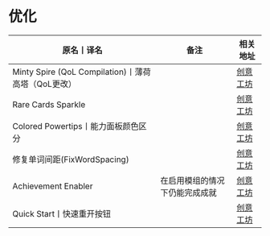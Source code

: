 # 优化

| 原名丨译名                                         | 备注                           | 相关地址                                                                      |
| -------------------------------------------------- | ------------------------------ | ----------------------------------------------------------------------------- |
| Minty Spire (QoL Compilation)丨薄荷高塔（QoL更改） |                                | [创意工坊](https://steamcommunity.com/sharedfiles/filedetails/?id=1812723899) |
| Rare Cards Sparkle                                 |                                | [创意工坊](https://steamcommunity.com/sharedfiles/filedetails/?id=2001434611) |
| Colored Powertips丨能力面板颜色区分                |                                | [创意工坊](https://steamcommunity.com/sharedfiles/filedetails/?id=1748973286) |
| 修复单词间距(FixWordSpacing)                       |                                | [创意工坊](https://steamcommunity.com/sharedfiles/filedetails/?id=2705798193) |
| Achievement Enabler                                | 在启用模组的情况下仍能完成成就 | [创意工坊](https://steamcommunity.com/sharedfiles/filedetails/?id=1692554109) |
| Quick Start丨快速重开按钮                          |                                | [创意工坊](https://steamcommunity.com/sharedfiles/filedetails/?id=1805046408) |

